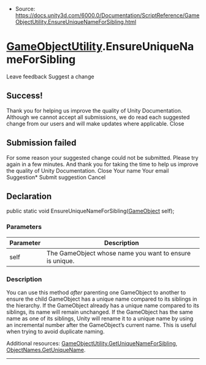 * Source: https://docs.unity3d.com/6000.0/Documentation/ScriptReference/GameObjectUtility.EnsureUniqueNameForSibling.html

#  [GameObjectUtility](https://docs.unity3d.com/6000.0/Documentation/ScriptReference/GameObjectUtility.html).EnsureUniqueNameForSibling
Leave feedback
Suggest a change
## Success!
Thank you for helping us improve the quality of Unity Documentation. Although we cannot accept all submissions, we do read each suggested change from our users and will make updates where applicable.
Close
## Submission failed
For some reason your suggested change could not be submitted. Please <a>try again</a> in a few minutes. And thank you for taking the time to help us improve the quality of Unity Documentation.
Close
Your name Your email Suggestion* Submit suggestion
Cancel
## Declaration
public static void EnsureUniqueNameForSibling([GameObject](https://docs.unity3d.com/6000.0/Documentation/ScriptReference/GameObject.html) self); 
### Parameters
Parameter | Description  
---|---  
self | The GameObject whose name you want to ensure is unique.  
### Description
You can use this method _after_ parenting one GameObject to another to ensure the child GameObject has a unique name compared to its siblings in the hierarchy.
If the GameObject already has a unique name compared to its siblings, its name will remain unchanged. If the GameObject has the same name as one of its siblings, Unity will rename it to a unique name by using an incremental number after the GameObject’s current name. This is useful when trying to avoid duplicate naming.  
  
Additional resources: [GameObjectUtility.GetUniqueNameForSibling](https://docs.unity3d.com/6000.0/Documentation/ScriptReference/GameObjectUtility.GetUniqueNameForSibling.html), [ObjectNames.GetUniqueName](https://docs.unity3d.com/6000.0/Documentation/ScriptReference/ObjectNames.GetUniqueName.html).
* * *
